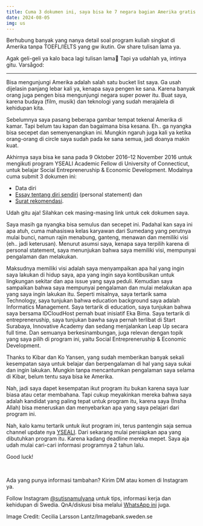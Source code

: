 ```yaml
---
title: Cuma 3 dokumen ini, saya bisa ke 7 negara bagian Amerika gratis!
date: 2024-08-05
img: us
---
```

Berhubung banyak yang nanya detail soal program kuliah singkat di Amerika tanpa TOEFL/IELTS yang gw ikutin. Gw share tulisan lama ya.

Agak geli-geli ya kalo baca lagi tulisan lama🤣 Tapi ya udahlah ya, intinya gitu. Varsågod:

***

Bisa mengunjungi Amerika adalah salah satu bucket list saya. Ga usah dijelasin panjang lebar kali ya, kenapa saya pengen ke sana. Karena banyak orang juga pengen bisa mengunjungi negara super power itu. Buat saya, karena budaya (film, musik) dan teknologi yang sudah merajalela di kehidupan kita.

Sebelumnya saya pasang beberapa gambar tempat tekenal Amerika di kamar. Tapi belum tau kapan dan bagaimana bisa kesana. Eh.. ga nyangka bisa secepet dan semenyenangkan ini. Mungkin ngaruh juga kali ya ketika orang-orang di circle saya sudah pada ke sana semua, jadi doanya makin kuat.

Akhirnya saya bisa ke sana pada 9 Oktober 2016–12 November 2016 untuk mengikuti program YSEALI Academic Fellow di University of Connecticut, untuk belajar Social Entrepreneruship & Economic Development. Modalnya cuma submit 3 dokumen ini:
- Data diri
- [Essay tentang diri sendiri](https://drive.google.com/file/d/0B7ycjb86WIGCdW5JRzNBQlRGVjg/view?resourcekey=0-W7dnmv_qhA4XOhnfY0xN7g) (personal statement) dan
- [Surat rekomendasi](https://drive.google.com/file/d/0B7ycjb86WIGCbTVHQ3NSMmZ4SEE/view?resourcekey=0-zCNQYBSf650zYMpBgRuZnQ).

Udah gitu aja! Silahkan cek masing-masing link untuk cek dokumen saya.

Saya masih ga nyangka bisa semulus dan secepet ini. Padahal kan saya ini apa atuh, cuma mahasiswa kelas karyawan dari Sumedang yang perutnya mulai bunci, namun rajin menabung, ganteng, menawan dan memiliki visi (eh.. jadi keterusan). Menurut asumsi saya, kenapa saya terpilih karena di personal statement, saya menunjukan bahwa saya memiliki visi, mempunyai pengalaman dan melakukan.

Maksudnya memiliki visi adalah saya menyampaikan apa hal yang ingin saya lakukan di hidup saya, apa yang ingin saya kontibusikan untuk lingkungan sekitar dan apa issue yang saya peduli. Kemudian saya sampaikan bahwa saya mempunyai pengalaman dan mulai melakukan apa yang saya ingin lakukan itu. Seperti misalnya, saya tertarik sama Technology, saya tunjukan bahwa education background saya adalah Informatics Management. Saya tertarik di education, saya tunjukan bahwa saya bersama IDCloudHost pernah buat inisiatif Eka Bima. Saya tertarik di entrepreneruship, saya tunjukan bawha saya pernah terlibat di Start Surabaya, Innovative Academy dan sedang menjalankan Leap Up secara full time. Dan semuanya berkesinambungan, juga relevan dengan topik yang saya pilih di program ini, yaitu Social Entrepreneruship & Economic Development.

Thanks to Kibar dan Ko Yansen, yang sudah memberikan banyak sekali kesempatan saya untuk belajar dan berpengalaman di hal yang saya sukai dan ingin lakukan. Mungkin tanpa mencantumkan pengalaman saya selama di Kibar, belum tentu saya bisa ke Amerika.

Nah, jadi saya dapet kesempatan ikut program itu bukan karena saya luar biasa atau cetar membahana. Tapi cukup meyakinkan mereka bahwa saya adalah kandidat yang paling tepat untuk program itu, karena saya (Insha Allah) bisa meneruskan dan menyebarkan apa yang saya pelajari dari program ini.

Nah, kalo kamu tertarik untuk ikut program ini, terus pantengin saja semua channel update nya [YSEALI](https://asean.usmission.gov/young-southeast-asian-leaders-initiative/). Dari sekarang mulai persiapkan apa yang dibutuhkan program itu. Karena kadang deadline mereka mepet. Saya aja udah mulai cari-cari informasi programnya 2 tahun lalu.

Good luck!

&nbsp;

Ada yang punya informasi tambahan? Kirim DM atau komen di Instagram ya.

Follow Instagram [@sutisnamulyana](https://www.instagram.com/sutisnamulyana/) untuk tips, informasi kerja dan kehidupan di Swedia. QnA/diskusi bisa melalui [WhatsApp ini](https://wa.me/6281111191998) juga.

Image Credit: Cecilia Larsson Lantz/Imagebank.sweden.se